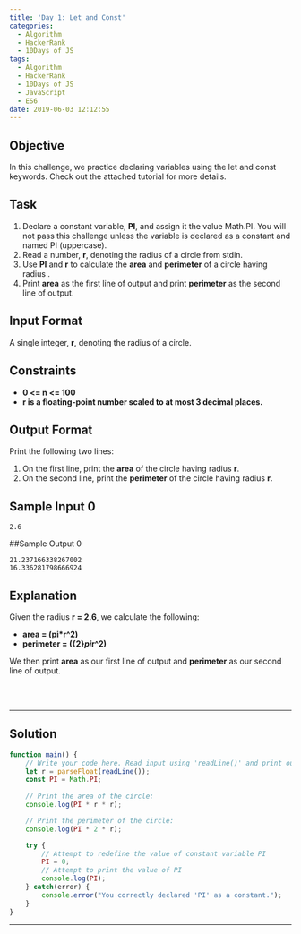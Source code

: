 ```yaml
---
title: 'Day 1: Let and Const'
categories:
  - Algorithm
  - HackerRank
  - 10Days of JS
tags:
  - Algorithm
  - HackerRank
  - 10Days of JS
  - JavaScript
  - ES6
date: 2019-06-03 12:12:55
---
```


## Objective

In this challenge, we practice declaring variables using the let and const keywords. Check out the attached tutorial for more details.


## Task

1. Declare a constant variable, **PI**, and assign it the value Math.PI. You will not pass this challenge unless the variable is declared as a constant and named PI (uppercase).
2. Read a number, **r**, denoting the radius of a circle from stdin.
3. Use **PI** and **r** to calculate the **area** and **perimeter** of a circle having radius .
4. Print **area** as the first line of output and print **perimeter** as the second line of output.


## Input Format

A single integer, **r**, denoting the radius of a circle.


## Constraints
- **0 <= n <= 100**
- **r is a floating-point number scaled to at most 3 decimal places.**


## Output Format

Print the following two lines:

1. On the first line, print the **area** of the circle having radius **r**.
2. On the second line, print the **perimeter** of the circle having radius **r**.


## Sample Input 0

```
2.6
```


##Sample Output 0

```
21.237166338267002
16.336281798666924
```


## Explanation

Given the radius **r = 2.6**, we calculate the following:
- **area = \(pi*r^2\)**
- **perimeter = \({2}*pi*r^2\)**
 
We then print **area** as our first line of output and **perimeter** as our second line of output.

<br/>
<br/>

---

## Solution

```javascript
function main() {
    // Write your code here. Read input using 'readLine()' and print output using 'console.log()'.
    let r = parseFloat(readLine());
    const PI = Math.PI;
    
    // Print the area of the circle:
    console.log(PI * r * r);

    // Print the perimeter of the circle:
    console.log(PI * 2 * r);

    try {    
        // Attempt to redefine the value of constant variable PI
        PI = 0;
        // Attempt to print the value of PI
        console.log(PI);
    } catch(error) {
        console.error("You correctly declared 'PI' as a constant.");
    }
}
```

---
